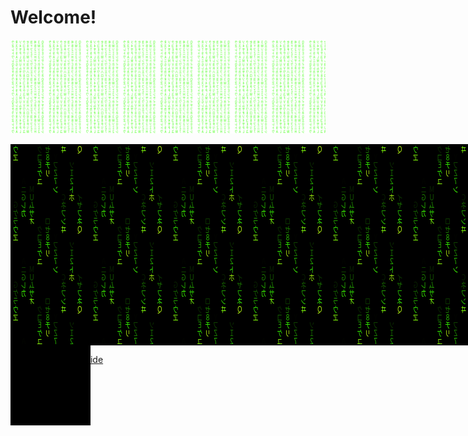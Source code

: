 <h1>Welcome!</h1>

[![Banner Image](https://github.com/dstroot/dstroot/raw/master/assets/background.svg)](https://danstroot.com)



<div class="inner" style="width: 1084px; height: 322px;"><svg xmlns="http://www.w3.org/2000/svg" xmlns:xlink="http://www.w3.org/1999/xlink" style="margin:auto;background:#000000;display:block;z-index:1;position:relative" width="1084" height="322" preserveAspectRatio="xMidYMid" viewBox="0 0 1084 322">
<defs>
  <pattern id="pid-0.4579499589778746" x="0" y="0" width="128" height="128" patternUnits="userSpaceOnUse">
    <g transform="scale(0.5)"><g style="font-family:courier new;font-size:25.6"><g transform="translate(0 25.6)"><text fill="#34ff00" style="animation-delay:-1.974716990088379s">ヒ</text></g><g transform="translate(0 51.2)"><text fill="#34ff00" style="animation-delay:-1.874716990088379s">ヱ</text></g><g transform="translate(0 76.80000000000001)"><text fill="#34ff00" style="animation-delay:-1.774716990088379s">セ</text></g><g transform="translate(0 102.4)"><text fill="#34ff00" style="animation-delay:-1.674716990088379s">ツ</text></g><g transform="translate(0 128)"><text fill="#34ff00" style="animation-delay:-1.5747169900883788s">ネ</text></g><g transform="translate(0 153.60000000000002)"><text fill="#34ff00" style="animation-delay:-1.474716990088379s">ス</text></g><g transform="translate(0 179.20000000000002)"><text fill="#34ff00" style="animation-delay:-1.374716990088379s">９</text></g><g transform="translate(0 204.8)"><text fill="#34ff00" style="animation-delay:-1.274716990088379s">Ｎ</text></g><g transform="translate(0 230.4)"><text fill="#34ff00" style="animation-delay:-1.174716990088379s">Ｍ</text></g><g transform="translate(0 256)"><text fill="#34ff00" style="animation-delay:-1.074716990088379s">９</text></g><g transform="translate(25.6 25.6)"><text fill="#34ff00" style="animation-delay:-1.1629497263573558s">ウ</text></g><g transform="translate(25.6 51.2)"><text fill="#34ff00" style="animation-delay:-1.0629497263573557s">ヱ</text></g><g transform="translate(25.6 76.80000000000001)"><text fill="#34ff00" style="animation-delay:-0.9629497263573559s">レ</text></g><g transform="translate(25.6 102.4)"><text fill="#34ff00" style="animation-delay:-0.8629497263573558s">ト</text></g><g transform="translate(25.6 128)"><text fill="#34ff00" style="animation-delay:-0.7629497263573558s">ワ</text></g><g transform="translate(25.6 153.60000000000002)"><text fill="#34ff00" style="animation-delay:-0.6629497263573558s">レ</text></g><g transform="translate(25.6 179.20000000000002)"><text fill="#34ff00" style="animation-delay:-0.5629497263573559s">Ｑ</text></g><g transform="translate(25.6 204.8)"><text fill="#34ff00" style="animation-delay:-0.4629497263573558s">Ｇ</text></g><g transform="translate(25.6 230.4)"><text fill="#34ff00" style="animation-delay:-0.36294972635735584s">ケ</text></g><g transform="translate(25.6 256)"><text fill="#34ff00" style="animation-delay:-0.2629497263573558s">ラ</text></g><g transform="translate(51.2 25.6)"><text fill="#34ff00" style="animation-delay:-1.9109739680894289s">Ｒ</text></g><g transform="translate(51.2 51.2)"><text fill="#34ff00" style="animation-delay:-1.8109739680894288s">ス</text></g><g transform="translate(51.2 76.80000000000001)"><text fill="#34ff00" style="animation-delay:-1.710973968089429s">Ｔ</text></g><g transform="translate(51.2 102.4)"><text fill="#34ff00" style="animation-delay:-1.6109739680894288s">９</text></g><g transform="translate(51.2 128)"><text fill="#34ff00" style="animation-delay:-1.510973968089429s">Ａ</text></g><g transform="translate(51.2 153.60000000000002)"><text fill="#34ff00" style="animation-delay:-1.4109739680894289s">ニ</text></g><g transform="translate(51.2 179.20000000000002)"><text fill="#34ff00" style="animation-delay:-1.3109739680894288s">Ｇ</text></g><g transform="translate(51.2 204.8)"><text fill="#34ff00" style="animation-delay:-1.210973968089429s">レ</text></g><g transform="translate(51.2 230.4)"><text fill="#34ff00" style="animation-delay:-1.1109739680894288s">カ</text></g><g transform="translate(51.2 256)"><text fill="#34ff00" style="animation-delay:-1.010973968089429s">Ｖ</text></g><g transform="translate(76.80000000000001 25.6)"><text fill="#34ff00" style="animation-delay:-1.967302314127463s">ソ</text></g><g transform="translate(76.80000000000001 51.2)"><text fill="#34ff00" style="animation-delay:-1.8673023141274632s">４</text></g><g transform="translate(76.80000000000001 76.80000000000001)"><text fill="#34ff00" style="animation-delay:-1.767302314127463s">サ</text></g><g transform="translate(76.80000000000001 102.4)"><text fill="#34ff00" style="animation-delay:-1.667302314127463s">Ｐ</text></g><g transform="translate(76.80000000000001 128)"><text fill="#34ff00" style="animation-delay:-1.567302314127463s">Ｌ</text></g><g transform="translate(76.80000000000001 153.60000000000002)"><text fill="#34ff00" style="animation-delay:-1.467302314127463s">Ｍ</text></g><g transform="translate(76.80000000000001 179.20000000000002)"><text fill="#34ff00" style="animation-delay:-1.3673023141274632s">Ｕ</text></g><g transform="translate(76.80000000000001 204.8)"><text fill="#34ff00" style="animation-delay:-1.267302314127463s">ム</text></g><g transform="translate(76.80000000000001 230.4)"><text fill="#34ff00" style="animation-delay:-1.167302314127463s">サ</text></g><g transform="translate(76.80000000000001 256)"><text fill="#34ff00" style="animation-delay:-1.0673023141274631s">オ</text></g><g transform="translate(102.4 25.6)"><text fill="#34ff00" style="animation-delay:-1.4552058393332834s">ク</text></g><g transform="translate(102.4 51.2)"><text fill="#34ff00" style="animation-delay:-1.3552058393332835s">コ</text></g><g transform="translate(102.4 76.80000000000001)"><text fill="#34ff00" style="animation-delay:-1.2552058393332834s">Ｅ</text></g><g transform="translate(102.4 102.4)"><text fill="#34ff00" style="animation-delay:-1.1552058393332834s">ケ</text></g><g transform="translate(102.4 128)"><text fill="#34ff00" style="animation-delay:-1.0552058393332833s">ユ</text></g><g transform="translate(102.4 153.60000000000002)"><text fill="#34ff00" style="animation-delay:-0.9552058393332834s">Ｆ</text></g><g transform="translate(102.4 179.20000000000002)"><text fill="#34ff00" style="animation-delay:-0.8552058393332834s">Ｖ</text></g><g transform="translate(102.4 204.8)"><text fill="#34ff00" style="animation-delay:-0.7552058393332834s">Ｖ</text></g><g transform="translate(102.4 230.4)"><text fill="#34ff00" style="animation-delay:-0.6552058393332834s">ワ</text></g><g transform="translate(102.4 256)"><text fill="#34ff00" style="animation-delay:-0.5552058393332834s">８</text></g><g transform="translate(128 25.6)"><text fill="#34ff00" style="animation-delay:-1.3206392717220956s">セ</text></g><g transform="translate(128 51.2)"><text fill="#34ff00" style="animation-delay:-1.2206392717220957s">８</text></g><g transform="translate(128 76.80000000000001)"><text fill="#34ff00" style="animation-delay:-1.1206392717220957s">チ</text></g><g transform="translate(128 102.4)"><text fill="#34ff00" style="animation-delay:-1.0206392717220956s">リ</text></g><g transform="translate(128 128)"><text fill="#34ff00" style="animation-delay:-0.9206392717220956s">Ｗ</text></g><g transform="translate(128 153.60000000000002)"><text fill="#34ff00" style="animation-delay:-0.8206392717220956s">レ</text></g><g transform="translate(128 179.20000000000002)"><text fill="#34ff00" style="animation-delay:-0.7206392717220956s">ヨ</text></g><g transform="translate(128 204.8)"><text fill="#34ff00" style="animation-delay:-0.6206392717220957s">Ｈ</text></g><g transform="translate(128 230.4)"><text fill="#34ff00" style="animation-delay:-0.5206392717220956s">ハ</text></g><g transform="translate(128 256)"><text fill="#34ff00" style="animation-delay:-0.4206392717220956s">ロ</text></g><g transform="translate(153.60000000000002 25.6)"><text fill="#34ff00" style="animation-delay:-1.6098802480666914s">ヨ</text></g><g transform="translate(153.60000000000002 51.2)"><text fill="#34ff00" style="animation-delay:-1.5098802480666915s">Ｙ</text></g><g transform="translate(153.60000000000002 76.80000000000001)"><text fill="#34ff00" style="animation-delay:-1.4098802480666914s">フ</text></g><g transform="translate(153.60000000000002 102.4)"><text fill="#34ff00" style="animation-delay:-1.3098802480666913s">Ｚ</text></g><g transform="translate(153.60000000000002 128)"><text fill="#34ff00" style="animation-delay:-1.2098802480666913s">７</text></g><g transform="translate(153.60000000000002 153.60000000000002)"><text fill="#34ff00" style="animation-delay:-1.1098802480666914s">ン</text></g><g transform="translate(153.60000000000002 179.20000000000002)"><text fill="#34ff00" style="animation-delay:-1.0098802480666915s">ワ</text></g><g transform="translate(153.60000000000002 204.8)"><text fill="#34ff00" style="animation-delay:-0.9098802480666914s">Ｘ</text></g><g transform="translate(153.60000000000002 230.4)"><text fill="#34ff00" style="animation-delay:-0.8098802480666913s">エ</text></g><g transform="translate(153.60000000000002 256)"><text fill="#34ff00" style="animation-delay:-0.7098802480666914s">Ｆ</text></g><g transform="translate(179.20000000000002 25.6)"><text fill="#34ff00" style="animation-delay:-1.0650965843507296s">ヰ</text></g><g transform="translate(179.20000000000002 51.2)"><text fill="#34ff00" style="animation-delay:-0.9650965843507296s">Ｂ</text></g><g transform="translate(179.20000000000002 76.80000000000001)"><text fill="#34ff00" style="animation-delay:-0.8650965843507297s">２</text></g><g transform="translate(179.20000000000002 102.4)"><text fill="#34ff00" style="animation-delay:-0.7650965843507296s">ニ</text></g><g transform="translate(179.20000000000002 128)"><text fill="#34ff00" style="animation-delay:-0.6650965843507296s">Ｈ</text></g><g transform="translate(179.20000000000002 153.60000000000002)"><text fill="#34ff00" style="animation-delay:-0.5650965843507296s">ヤ</text></g><g transform="translate(179.20000000000002 179.20000000000002)"><text fill="#34ff00" style="animation-delay:-0.46509658435072965s">Ｃ</text></g><g transform="translate(179.20000000000002 204.8)"><text fill="#34ff00" style="animation-delay:-0.3650965843507296s">ネ</text></g><g transform="translate(179.20000000000002 230.4)"><text fill="#34ff00" style="animation-delay:-0.26509658435072964s">フ</text></g><g transform="translate(179.20000000000002 256)"><text fill="#34ff00" style="animation-delay:-0.16509658435072963s">ン</text></g><g transform="translate(204.8 25.6)"><text fill="#34ff00" style="animation-delay:-1.638489292164965s">３</text></g><g transform="translate(204.8 51.2)"><text fill="#34ff00" style="animation-delay:-1.5384892921649649s">Ｗ</text></g><g transform="translate(204.8 76.80000000000001)"><text fill="#34ff00" style="animation-delay:-1.438489292164965s">ソ</text></g><g transform="translate(204.8 102.4)"><text fill="#34ff00" style="animation-delay:-1.338489292164965s">Ｉ</text></g><g transform="translate(204.8 128)"><text fill="#34ff00" style="animation-delay:-1.238489292164965s">２</text></g><g transform="translate(204.8 153.60000000000002)"><text fill="#34ff00" style="animation-delay:-1.138489292164965s">ト</text></g><g transform="translate(204.8 179.20000000000002)"><text fill="#34ff00" style="animation-delay:-1.0384892921649649s">ホ</text></g><g transform="translate(204.8 204.8)"><text fill="#34ff00" style="animation-delay:-0.938489292164965s">９</text></g><g transform="translate(204.8 230.4)"><text fill="#34ff00" style="animation-delay:-0.8384892921649649s">５</text></g><g transform="translate(204.8 256)"><text fill="#34ff00" style="animation-delay:-0.738489292164965s">ク</text></g><g transform="translate(230.4 25.6)"><text fill="#34ff00" style="animation-delay:-1.024896256331058s">Ｑ</text></g><g transform="translate(230.4 51.2)"><text fill="#34ff00" style="animation-delay:-0.924896256331058s">エ</text></g><g transform="translate(230.4 76.80000000000001)"><text fill="#34ff00" style="animation-delay:-0.824896256331058s">０</text></g><g transform="translate(230.4 102.4)"><text fill="#34ff00" style="animation-delay:-0.7248962563310579s">Ｅ</text></g><g transform="translate(230.4 128)"><text fill="#34ff00" style="animation-delay:-0.6248962563310579s">シ</text></g><g transform="translate(230.4 153.60000000000002)"><text fill="#34ff00" style="animation-delay:-0.524896256331058s">ケ</text></g><g transform="translate(230.4 179.20000000000002)"><text fill="#34ff00" style="animation-delay:-0.424896256331058s">イ</text></g><g transform="translate(230.4 204.8)"><text fill="#34ff00" style="animation-delay:-0.32489625633105795s">ヤ</text></g><g transform="translate(230.4 230.4)"><text fill="#34ff00" style="animation-delay:-0.22489625633105798s">フ</text></g><g transform="translate(230.4 256)"><text fill="#34ff00" style="animation-delay:-0.12489625633105797s">ネ</text></g><style type="text/css">
  @keyframes ldp-matrix {
    0% { opacity: 1; fill: #c5ff10;}
    10% { opacity: 1; fill: #34ff00; }
    50% { opacity: 0}
    100% { opacity: 0}
  }
  text {
    animation: ldp-matrix 1s linear infinite;
    transform: scaleX(-0.7);
  }
</style></g></g>
  </pattern>
</defs>
<rect x="0" y="0" width="1084" height="322" fill="url(#pid-0.4579499589778746)"></rect>
</svg><svg xmlns="http://www.w3.org/2000/svg" xmlns:xlink="http://www.w3.org/1999/xlink" style="background:#000000;display:block;z-index-1:;position:relative" width="128" height="128" preserveAspectRatio="xMidYMid" viewBox="0 0 128 128">
</svg></div>


[Dan Stroot User Guide](https://dstroot.github.io/readme/)

<!--
**dstroot/dstroot** is a ✨ _special_ ✨ repository because its `README.md` (this file) appears on your GitHub profile.

Here are some ideas to get you started:

- 🔭 I’m currently working on ...
- 🌱 I’m currently learning ...
- 👯 I’m looking to collaborate on ...
- 🤔 I’m looking for help with ...
- 💬 Ask me about ...
- 📫 How to reach me: ...
- 😄 Pronouns: ...
- ⚡ Fun fact: ...
-->
